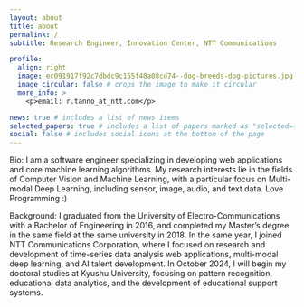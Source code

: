 ```yaml
---
layout: about
title: about
permalink: /
subtitle: Research Engineer, Innovation Center, NTT Communications

profile:
  align: right
  image: ec091917f92c7dbdc9c155f48a08cd74--dog-breeds-dog-pictures.jpg
  image_circular: false # crops the image to make it circular
  more_info: >
    <p>email: r.tanno_at_ntt.com</p>

news: true # includes a list of news items
selected_papers: true # includes a list of papers marked as "selected={true}"
social: false # includes social icons at the bottom of the page
---
```


Bio: I am a software engineer specializing in developing web applications and core machine learning algorithms. My research interests lie in the fields of Computer Vision and Machine Learning, with a particular focus on Multi-modal Deep Learning, including sensor, image, audio, and text data. Love Programming :)

Background: I graduated from the University of Electro-Communications with a Bachelor of Engineering in 2016, and completed my Master’s degree in the same field at the same university in 2018. In the same year, I joined NTT Communications Corporation, where I focused on research and development of time-series data analysis web applications, multi-modal deep learning, and AI talent development. In October 2024, I will begin my doctoral studies at Kyushu University, focusing on pattern recognition, educational data analytics, and the development of educational support systems.